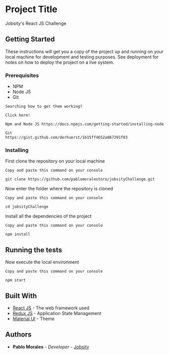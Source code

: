 # Project Title

Jobsity's React JS Challenge

## Getting Started

These instructions will get you a copy of the project up and running on your local machine for development and testing purposes. See deployment for notes on how to deploy the project on a live system.

### Prerequisites

- NPM
- Node JS
- Git

```
Searching how to get them working?

Click here!

Npm and Node JS https://docs.npmjs.com/getting-started/installing-node

Git
https://gist.github.com/derhuerst/1b15ff4652a867391f03

```

### Installing

First clone the repository on your local machine

```
Copy and paste this command on your console

git clone https://github.com/pablomoralestoro/jobsityChallenge.git
```

Now enter the folder where the repository is cloned

```
Copy and paste this command on your console

cd jobsityChallenge
```

Install all the dependencies of the project

```
Copy and paste this command on your console

npm install

```

## Running the tests

Now execute the local environment



```
Copy and paste this command on your console

npm start

```


## Built With

* [React JS](https://reactjs.org/) - The web framework used
* [Redux JS](https://redux.js.org) - Application State Management
* [Material UI](http://www.material-ui.com/#/) - Theme


## Authors

* **Pablo Morales** - *Developer* - [Jobsity](https://github.com/pablomoralestoro)
